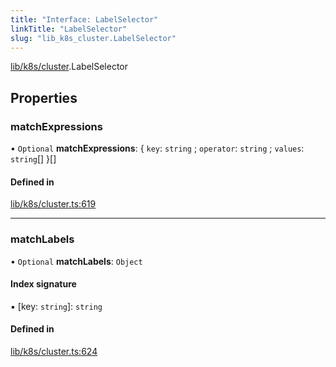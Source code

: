```yaml
---
title: "Interface: LabelSelector"
linkTitle: "LabelSelector"
slug: "lib_k8s_cluster.LabelSelector"
---
```


[lib/k8s/cluster](../modules/lib_k8s_cluster.md).LabelSelector

## Properties

### matchExpressions

• `Optional` **matchExpressions**: { `key`: `string` ; `operator`: `string` ; `values`: `string`[]  }[]

#### Defined in

[lib/k8s/cluster.ts:619](https://github.com/headlamp-k8s/headlamp/blob/1093c364/frontend/src/lib/k8s/cluster.ts#L619)

___

### matchLabels

• `Optional` **matchLabels**: `Object`

#### Index signature

▪ [key: `string`]: `string`

#### Defined in

[lib/k8s/cluster.ts:624](https://github.com/headlamp-k8s/headlamp/blob/1093c364/frontend/src/lib/k8s/cluster.ts#L624)
